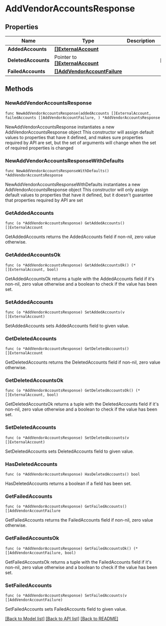 # AddVendorAccountsResponse

## Properties

Name | Type | Description | Notes
------------ | ------------- | ------------- | -------------
**AddedAccounts** | [**[]ExternalAccount**](ExternalAccount.md) |  | 
**DeletedAccounts** | Pointer to [**[]ExternalAccount**](ExternalAccount.md) |  | [optional] 
**FailedAccounts** | [**[]AddVendorAccountFailure**](AddVendorAccountFailure.md) |  | 

## Methods

### NewAddVendorAccountsResponse

`func NewAddVendorAccountsResponse(addedAccounts []ExternalAccount, failedAccounts []AddVendorAccountFailure, ) *AddVendorAccountsResponse`

NewAddVendorAccountsResponse instantiates a new AddVendorAccountsResponse object
This constructor will assign default values to properties that have it defined,
and makes sure properties required by API are set, but the set of arguments
will change when the set of required properties is changed

### NewAddVendorAccountsResponseWithDefaults

`func NewAddVendorAccountsResponseWithDefaults() *AddVendorAccountsResponse`

NewAddVendorAccountsResponseWithDefaults instantiates a new AddVendorAccountsResponse object
This constructor will only assign default values to properties that have it defined,
but it doesn't guarantee that properties required by API are set

### GetAddedAccounts

`func (o *AddVendorAccountsResponse) GetAddedAccounts() []ExternalAccount`

GetAddedAccounts returns the AddedAccounts field if non-nil, zero value otherwise.

### GetAddedAccountsOk

`func (o *AddVendorAccountsResponse) GetAddedAccountsOk() (*[]ExternalAccount, bool)`

GetAddedAccountsOk returns a tuple with the AddedAccounts field if it's non-nil, zero value otherwise
and a boolean to check if the value has been set.

### SetAddedAccounts

`func (o *AddVendorAccountsResponse) SetAddedAccounts(v []ExternalAccount)`

SetAddedAccounts sets AddedAccounts field to given value.


### GetDeletedAccounts

`func (o *AddVendorAccountsResponse) GetDeletedAccounts() []ExternalAccount`

GetDeletedAccounts returns the DeletedAccounts field if non-nil, zero value otherwise.

### GetDeletedAccountsOk

`func (o *AddVendorAccountsResponse) GetDeletedAccountsOk() (*[]ExternalAccount, bool)`

GetDeletedAccountsOk returns a tuple with the DeletedAccounts field if it's non-nil, zero value otherwise
and a boolean to check if the value has been set.

### SetDeletedAccounts

`func (o *AddVendorAccountsResponse) SetDeletedAccounts(v []ExternalAccount)`

SetDeletedAccounts sets DeletedAccounts field to given value.

### HasDeletedAccounts

`func (o *AddVendorAccountsResponse) HasDeletedAccounts() bool`

HasDeletedAccounts returns a boolean if a field has been set.

### GetFailedAccounts

`func (o *AddVendorAccountsResponse) GetFailedAccounts() []AddVendorAccountFailure`

GetFailedAccounts returns the FailedAccounts field if non-nil, zero value otherwise.

### GetFailedAccountsOk

`func (o *AddVendorAccountsResponse) GetFailedAccountsOk() (*[]AddVendorAccountFailure, bool)`

GetFailedAccountsOk returns a tuple with the FailedAccounts field if it's non-nil, zero value otherwise
and a boolean to check if the value has been set.

### SetFailedAccounts

`func (o *AddVendorAccountsResponse) SetFailedAccounts(v []AddVendorAccountFailure)`

SetFailedAccounts sets FailedAccounts field to given value.



[[Back to Model list]](../../README.md#documentation-for-models) [[Back to API list]](../../README.md#documentation-for-api-endpoints) [[Back to README]](../../README.md)


